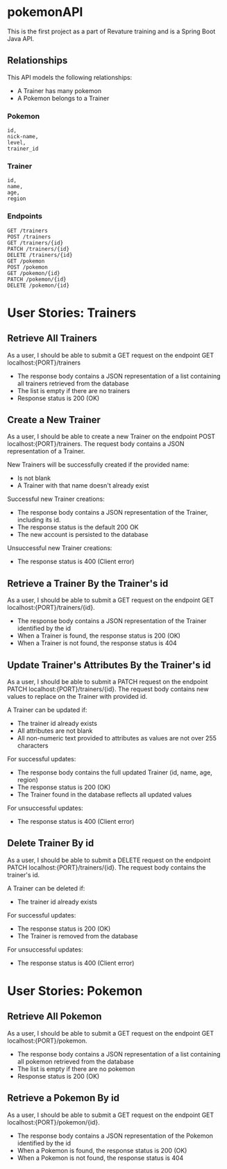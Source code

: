 # pokemonAPI


This is the first project as a part of Revature training and is a Spring Boot Java API.

## Relationships 

This API models the following relationships:
- A Trainer has many pokemon
- A Pokemon belongs to a Trainer

### Pokemon
```
id,
nick-name,
level,
trainer_id
```

### Trainer
```
id,
name,
age,
region
```

### Endpoints
```
GET /trainers
POST /trainers
GET /trainers/{id}
PATCH /trainers/{id}
DELETE /trainers/{id}
GET /pokemon
POST /pokemon
GET /pokemon/{id}
PATCH /pokemon/{id}
DELETE /pokemon/{id}
```

# User Stories: Trainers

## Retrieve All Trainers

As a user, I should be able to submit a GET request on the endpoint GET localhost:{PORT}/trainers

- The response body contains a JSON representation of a list containing all trainers retrieved from the database
- The list is empty if there are no trainers
- Response status is 200 (OK)

## Create a New Trainer

As a user, I should be able to create a new Trainer on the endpoint POST localhost:{PORT}/trainers. The request body contains a JSON representation of a Trainer.

New Trainers will be successfully created if the provided name:
- Is not blank
- A Trainer with that name doesn't already exist

Successful new Trainer creations:
- The response body contains a JSON representation of the Trainer, including its id.
- The response status is the default 200 OK
- The new account is persisted to the database

Unsuccessful new Trainer creations:
- The response status is 400 (Client error)

## Retrieve a Trainer By the Trainer's id

As a user, I should be able to submit a GET request on the endpoint GET localhost:{PORT}/trainers/{id}.

- The response body contains a JSON representation of the Trainer identified by the id
- When a Trainer is found, the response status is 200 (OK)
- When a Trainer is not found, the response status is 404

## Update Trainer's Attributes By the Trainer's id

As a user, I should be able to submit a PATCH request on the endpoint PATCH localhost:{PORT}/trainers/{id}. The request body contains new values to replace on the Trainer with provided id.

A Trainer can be updated if:
- The trainer id already exists
- All attributes are not blank
- All non-numeric text provided to attributes as values are not over 255 characters

For successful updates:
- The response body contains the full updated Trainer (id, name,
age, region)
- The response status is 200 (OK)
- The Trainer found in the database reflects all updated values

For unsuccessful updates:
- The response status is 400 (Client error)

## Delete Trainer By id

As a user, I should be able to submit a DELETE request on the endpoint PATCH localhost:{PORT}/trainers/{id}. The request body contains the trainer's id.

A Trainer can be deleted if:
- The trainer id already exists

For successful updates:
- The response status is 200 (OK)
- The Trainer is removed from the database

For unsuccessful updates:
- The response status is 400 (Client error)

# User Stories: Pokemon

## Retrieve All Pokemon

As a user, I should be able to submit a GET request on the endpoint GET localhost:{PORT}/pokemon.

- The response body contains a JSON representation of a list containing all pokemon retrieved from the database
- The list is empty if there are no pokemon
- Response status is 200 (OK)

## Retrieve a Pokemon By id

As a user, I should be able to submit a GET request on the endpoint GET localhost:{PORT}/pokemon/{id}.

- The response body contains a JSON representation of the Pokemon identified by the id
- When a Pokemon is found, the response status is 200 (OK)
- When a Pokemon is not found, the response status is 404
